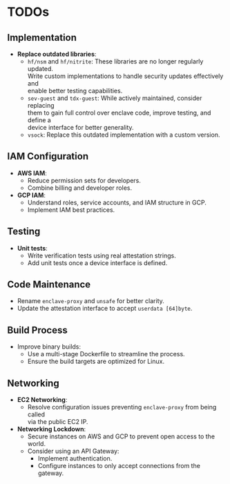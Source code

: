 # TODOs

## Implementation
- **Replace outdated libraries**:
    - `hf/nsm` and `hf/nitrite`: These libraries are no longer regularly updated.  
      Write custom implementations to handle security updates effectively and  
      enable better testing capabilities.
    - `sev-guest` and `tdx-guest`: While actively maintained, consider replacing  
      them to gain full control over enclave code, improve testing, and define a  
      device interface for better generality.
    - `vsock`: Replace this outdated implementation with a custom version.

## IAM Configuration
- **AWS IAM**:
    - Reduce permission sets for developers.
    - Combine billing and developer roles.
- **GCP IAM**:
    - Understand roles, service accounts, and IAM structure in GCP.
    - Implement IAM best practices.

## Testing
- **Unit tests**:
    - Write verification tests using real attestation strings.
    - Add unit tests once a device interface is defined.

## Code Maintenance
- Rename `enclave-proxy` and `unsafe` for better clarity.
- Update the attestation interface to accept `userdata [64]byte`.

## Build Process
- Improve binary builds:
    - Use a multi-stage Dockerfile to streamline the process.
    - Ensure the build targets are optimized for Linux.

## Networking
- **EC2 Networking**:
    - Resolve configuration issues preventing `enclave-proxy` from being called  
      via the public EC2 IP.
- **Networking Lockdown**:
    - Secure instances on AWS and GCP to prevent open access to the world.
    - Consider using an API Gateway:
        - Implement authentication.
        - Configure instances to only accept connections from the gateway.
